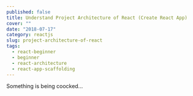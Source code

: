 ```yaml
---
published: false
title: Understand Project Architecture of React (Create React App)
cover: ""
date: "2018-07-17"
category: reactjs
slug: project-architecture-of-react
tags:
  - react-beginner
  - beginner
  - react-architecture
  - react-app-scaffolding
---
```


Something is being coocked...
